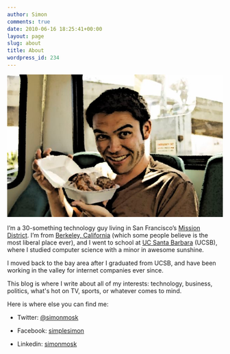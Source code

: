 ```yaml
---
author: Simon
comments: true
date: 2010-06-16 18:25:41+00:00
layout: page
slug: about
title: About
wordpress_id: 234
---
```


![Simon with Leonard's Truly Awesome Malasadas](/assets/wp-content/uploads/2010/06/simon.jpg)

I’m a 30-something technology guy living in San Francisco’s [Mission District](http://en.wikipedia.org/wiki/Mission_District,_San_Francisco). I’m from [Berkeley, California](http://en.wikipedia.org/wiki/Berkeley,_California) (which some people believe is the most liberal place ever), and I went to school at [UC Santa Barbara](http://www.ucsb.edu/) (UCSB), where I studied computer science with a minor in awesome sunshine.

I moved back to the bay area after I graduated from UCSB, and have been working in the valley for internet companies ever since.

This blog is where I write about all of my interests: technology, business, politics, what's hot on TV, sports, or whatever comes to mind.

Here is where else you can find me:



	
  * Twitter: [@simonmosk](http://www.twitter.com/simonmosk)

	
  * Facebook: [simplesimon](http://www.facebook.com/simplesimon)

	
  * Linkedin: [simonmosk](http://www.linkedin.com/in/simonmosk)


